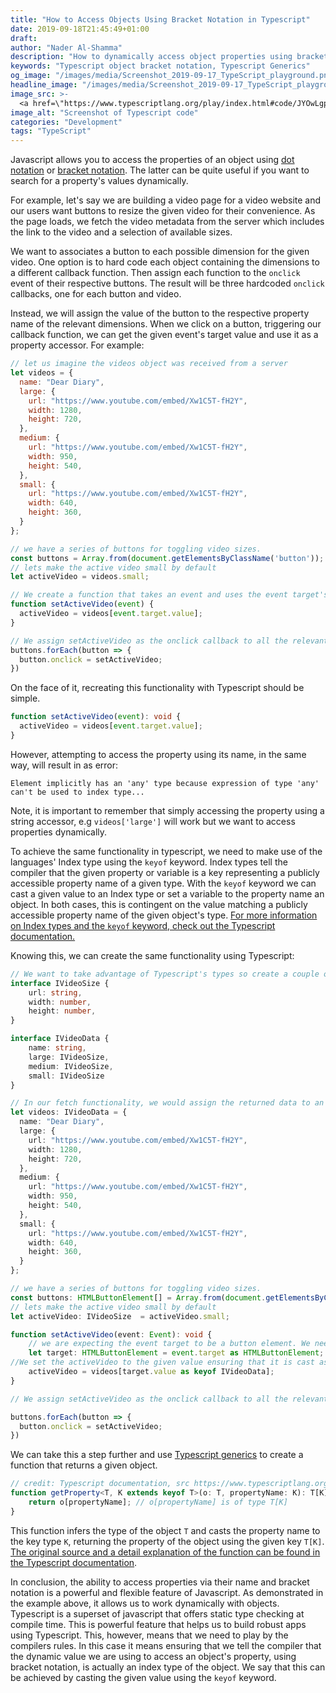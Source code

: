 ```yaml
---
title: "How to Access Objects Using Bracket Notation in Typescript"
date: 2019-09-18T21:45:49+01:00
draft: 
author: "Nader Al-Shamma"
description: "How to dynamically access object properties using bracket notation in Typescript"
keywords: "Typescript object bracket notation, Typescript Generics"
og_image: "/images/media/Screenshot_2019-09-17_TypeScript_playground.png"
headline_image: "/images/media/Screenshot_2019-09-17_TypeScript_playground.png"
image_src: >- 
  <a href=\"https://www.typescriptlang.org/play/index.html#code/JYOwLgpgTgZghgYwgAgJIDVgBMIHsDKwAXigN4CwAUMjcgK5QA2AXMgM5hSgDmANFbWQB3bGAAWrEHQC2AI2j9qtMRGDcxYSTPlRFAXypVQkWIhQZseACJwwcZBSU0QcaRFYcuIPgNqM4UNzuaJg4BMQQioJuWMAyrBZhhCRRtGzScIwsIZbhJFQGlFSMEGDIAG65bAmh1rb2ALwOvi5urABEVhAByFbAAQCe7an+gcGOggzZ7RpgAA7VAPSLQqsAdAO4dGB08msIuNKLEHIQWIsAGkIAjADCAKwAKgC0MAASAEwAmsO+NCJYcSsa4fAAcAAZUjQVGoNKwAOwfSG+PSpGJxaSsCa0KYdWYLZjLVZCDZbHZ7A5HE7yc5XO5PV6fH5Q4SiCTIACc92RTmQMPUmmQ9wALDyaKjfOlMtlsTRccgZmB5ksVutNttdhB9odjqdaTcHi93t9fryAUDkAA2UUs-lw5AAZktYuQhT0AG5DJQDiAOMhZNswLhfaw3o8ALIAGQAQoHgwBREpucAAbQAusgmgBBKBQOADNYwKCHAAUWFwCBkEHAayCYETJ2rYDY0YGt38bDYADlXBASwByANK4P9gCUo+QcDYyDDUdjw5ADeTYHTnsoJTKiDAwHKEFquBquWSKAAPsgpFlkGfPDxM+e6Fk11QYHQQAht8H2KUs++d3vciWEC7uArDxsBYCjqw5S4NgzS8huyB2GMgqzjGcaLkmTZ3kBTZrEhdaTtOqHzkGGGNuAa6CFuf77nelRhGwKb4aUazlJkdAoFOyAANYQJsMA5GENh2Gma6FFQQ6kWwha4FA8aIGIJaSZ+DQAHxwTQykgGswYIIwwAINxd5sN+v67vuYmjkAA\" target=\"_blank\">Typescript Playground</a>
image_alt: "Screenshot of Typescript code"
categories: "Development"
tags: "TypeScript"
---
```

Javascript allows you to access the properties of an object using [dot notation](https://developer.mozilla.org/en-US/docs/Web/JavaScript/Reference/Operators/Property_Accessors#Dot_notation) or [bracket notation](https://developer.mozilla.org/en-US/docs/Web/JavaScript/Reference/Operators/Property_Accessors#Bracket_notation). The latter can be quite useful if you want to search for a property's values dynamically. 

For example, let's say we are building a video page for a video website and our users want buttons to resize the given video for their convenience. As the page loads, we fetch the video metadata from the server which includes the link to the video and a selection of available sizes. 

We want to associates a button to each possible dimension for the given video. One option is to hard code each object containing the dimensions to a different callback function. Then assign each function to the `onclick` event of their respective buttons. The result will be three hardcoded `onclick` callbacks, one for each button and video.

Instead, we will assign the value of the button to the respective property name of the relevant dimensions. When we click on a button, triggering our callback function, we can get the given event's target value and use it as a property accessor. For example:

```javascript
// let us imagine the videos object was received from a server
let videos = {
  name: "Dear Diary",
  large: {
    url: "https://www.youtube.com/embed/Xw1C5T-fH2Y",
    width: 1280,
    height: 720,
  },
  medium: {
    url: "https://www.youtube.com/embed/Xw1C5T-fH2Y",
    width: 950,
    height: 540,
  },
  small: {
    url: "https://www.youtube.com/embed/Xw1C5T-fH2Y",
    width: 640,
    height: 360,
  }
};

// we have a series of buttons for toggling video sizes.
const buttons = Array.from(document.getElementsByClassName('button'));
// lets make the active video small by default 
let activeVideo = videos.small;

// We create a function that takes an event and uses the event target's value as the property accessor of our videos object.
function setActiveVideo(event) {
  activeVideo = videos[event.target.value];
}

// We assign setActiveVideo as the onclick callback to all the relevant buttons.
buttons.forEach(button => {
  button.onclick = setActiveVideo;
})
```

On the face of it, recreating this functionality with Typescript should be simple.

```ts
function setActiveVideo(event): void {
  activeVideo = videos[event.target.value];
}
```

However, attempting to access the property using its name, in the same way, will result in as error:

`Element implicitly has an 'any' type because expression of type 'any' can't be used to index type...`

Note, it is important to remember that simply accessing the property using a string accessor, e.g `videos['large']` will work but we want to access properties dynamically. 

To achieve the same functionality in typescript, we need to make use of the languages' Index type using the `keyof` keyword. Index types tell the compiler that the given property or variable is a key representing a publicly accessible property name of a given type. With the `keyof` keyword we can cast a given value to an Index type or set a variable to the property name an object.  In both cases, this is contingent on the value matching a publicly accessible property name of the given object's type. [For more information on Index types and the `keyof` keyword, check out the Typescript documentation.](https://www.typescriptlang.org/docs/handbook/advanced-types.html#index-types)

Knowing this, we can create the same functionality using Typescript:

```ts
// We want to take advantage of Typescript's types so create a couple of interfaces that model out data.
interface IVideoSize {
    url: string,
    width: number,
    height: number,
}

interface IVideoData {
    name: string,
    large: IVideoSize,
    medium: IVideoSize,
    small: IVideoSize
}

// In our fetch functionality, we would assign the returned data to an object of out model type. 
let videos: IVideoData = {
  name: "Dear Diary",
  large: {
    url: "https://www.youtube.com/embed/Xw1C5T-fH2Y",
    width: 1280,
    height: 720,
  },
  medium: {
    url: "https://www.youtube.com/embed/Xw1C5T-fH2Y",
    width: 950,
    height: 540,
  },
  small: {
    url: "https://www.youtube.com/embed/Xw1C5T-fH2Y",
    width: 640,
    height: 360,
  }
};

// we have a series of buttons for toggling video sizes.
const buttons: HTMLButtonElement[] = Array.from(document.getElementsByClassName('button')) as HTMLButtonElement[];
// lets make the active video small by default 
let activeVideo: IVideoSize  = activeVideo.small;

function setActiveVideo(event: Event): void {
    // we are expecting the event target to be a button element. We need to cast it to the expected type in order to access the property 
    let target: HTMLButtonElement = event.target as HTMLButtonElement;
//We set the activeVideo to the given value ensuring that it is cast as an Index type.
    activeVideo = videos[target.value as keyof IVideoData];
}

// We assign setActiveVideo as the onclick callback to all the relevant buttons.

buttons.forEach(button => {
  button.onclick = setActiveVideo;
})
```

We can take this a step further and use [Typescript generics](https://www.typescriptlang.org/docs/handbook/generics.html) to create a function that returns a given object. 

```ts
// credit: Typescript documentation, src https://www.typescriptlang.org/docs/handbook/advanced-types.html#index-types
function getProperty<T, K extends keyof T>(o: T, propertyName: K): T[K] {
    return o[propertyName]; // o[propertyName] is of type T[K]
}
```

This function infers the type of the object `T` and casts the property name to the key type `K`, returning the property of the object using the given key `T[K]`. [The original source and a detail explanation of the function can be found in the Typescript documentation](https://www.typescriptlang.org/docs/handbook/advanced-types.html#index-types).

In conclusion, the ability to access properties via their name and bracket notation is a powerful and flexible feature of Javascript. As demonstrated in the example above, it allows us to work dynamically with objects. Typescript is a superset of javascript that offers static type checking at compile time. This is powerful feature that helps us to build robust apps using Typescript. This, however, means that we need to play by the compilers rules. In this case it means ensuring that we tell the compiler that the dynamic value we are using to access an object's property, using bracket notation, is actually an index type of the object. We say that this can be achieved by casting the given value using the `keyof` keyword.
